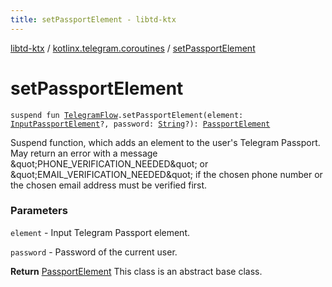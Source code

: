```yaml
---
title: setPassportElement - libtd-ktx
---
```


[libtd-ktx](../index.html) / [kotlinx.telegram.coroutines](index.html) / [setPassportElement](./set-passport-element.html)

# setPassportElement

`suspend fun `[`TelegramFlow`](../kotlinx.telegram.core/-telegram-flow/index.html)`.setPassportElement(element: `[`InputPassportElement`](https://tdlibx.github.io/td/docs/org/drinkless/td/libcore/telegram/TdApi/InputPassportElement.html)`?, password: `[`String`](https://kotlinlang.org/api/latest/jvm/stdlib/kotlin/-string/index.html)`?): `[`PassportElement`](https://tdlibx.github.io/td/docs/org/drinkless/td/libcore/telegram/TdApi/PassportElement.html)

Suspend function, which adds an element to the user's Telegram Passport. May return an error with
a message &amp;quot;PHONE_VERIFICATION_NEEDED&amp;quot; or &amp;quot;EMAIL_VERIFICATION_NEEDED&amp;quot; if the
chosen phone number or the chosen email address must be verified first.

### Parameters

`element` - Input Telegram Passport element.

`password` - Password of the current user.

**Return**
[PassportElement](https://tdlibx.github.io/td/docs/org/drinkless/td/libcore/telegram/TdApi/PassportElement.html) This class is an abstract base class.

